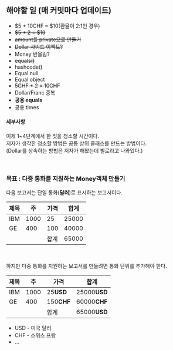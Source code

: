 ## 해야할 일 (매 커밋마다 업데이트)
* $5 + 10CHF = $10(환율이 2:1인 경우)
* ~~$5 * 2 = $10~~
* ~~amount를 private으로 만들기~~
* ~~Dollar 사이드 이펙트?~~ 
* Money 반올림?
* ~~equals()~~
* hashcode()
* Equal null
* Equal object
* ~~5CHF * 2 = 10CHF~~
* Dollar/Franc 중복
* **공용 equals**
* 공용 times

#### 세부사항
이제 1~4단계에서 한 짓을 청소할 시간이다. <br>
저자가 생각한 청소할 방법은 공통 상위 클래스를 만드는 방법이다. <br>
(Dollar를 상속하는 방법은 저자가 해봤는데 별로라고 나와있다.)


<br>

### 목표 : 다중 통화를 지원하는 Money객체 만들기
다음 보고서는 단일 통화(**달러**)로 표시하는 보고서이다.

| 제목   | 주   | 가격  | 합계    |
|------|-----|-----|-------|
| IBM  | 1000 | 25  | 25000 |
| GE   | 400 | 100 | 40000 |
|  |     | 합계  | 65000 |

<br>

하지만 다중 통화를 지원하는 보고서를 만들려면 통화 단위를 추가해야 한다.

| 제목   | 주   | 가격         | 합계           |
|------|-----|------------|--------------|
| IBM  | 1000 | 25**USD**  | 25000**USD** |
| GE   | 400 | 150**CHF** | 60000**CHF** |
|  |     | 합계         | 65000**USD** |

* USD - 미국 달러
* CHF - 스위스 프랑
* ...